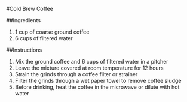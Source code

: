 #Cold Brew Coffee

##Ingredients
1. 1 cup of coarse ground coffee
2. 6 cups of filtered water

##Instructions
1. Mix the ground coffee and 6 cups of filtered water in a pitcher
2. Leave the mixture covered at room temperature for 12 hours
3. Strain the grinds through a coffee filter or strainer
4. Filter the grinds through a wet paper towel to remove coffee sludge
5. Before drinking, heat the coffee in the microwave or dilute with hot water
